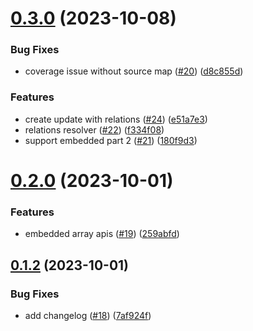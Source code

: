 # [0.3.0](https://github.com/vanpho93/dryerjs/compare/v0.2.0...v0.3.0) (2023-10-08)


### Bug Fixes

* coverage issue without source map ([#20](https://github.com/vanpho93/dryerjs/issues/20)) ([d8c855d](https://github.com/vanpho93/dryerjs/commit/d8c855d5099bf4f3b6d0e77b079f6a9580981449))


### Features

* create update with relations ([#24](https://github.com/vanpho93/dryerjs/issues/24)) ([e51a7e3](https://github.com/vanpho93/dryerjs/commit/e51a7e37b570f04dac37aa4c7d442589bd25bba7))
* relations resolver ([#22](https://github.com/vanpho93/dryerjs/issues/22)) ([f334f08](https://github.com/vanpho93/dryerjs/commit/f334f0811e5603cf0b2d6c5a9c84409188e5ef7b))
* support embedded part 2 ([#21](https://github.com/vanpho93/dryerjs/issues/21)) ([180f9d3](https://github.com/vanpho93/dryerjs/commit/180f9d379a7a80b635f359f4a5043814861b928a))

# [0.2.0](https://github.com/vanpho93/dryerjs/compare/v0.1.2...v0.2.0) (2023-10-01)


### Features

* embedded array apis ([#19](https://github.com/vanpho93/dryerjs/issues/19)) ([259abfd](https://github.com/vanpho93/dryerjs/commit/259abfd80a6a67335d9183d0b0be3f90b31e4844))

## [0.1.2](https://github.com/vanpho93/dryerjs/compare/v0.1.1...v0.1.2) (2023-10-01)


### Bug Fixes

* add changelog ([#18](https://github.com/vanpho93/dryerjs/issues/18)) ([7af924f](https://github.com/vanpho93/dryerjs/commit/7af924f582ab3bef63795b0950381b2b8ed2dbc0))
